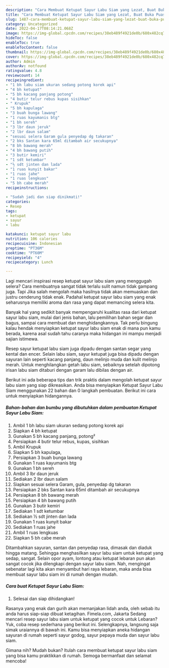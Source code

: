 ```yaml
---
description: "Cara Membuat Ketupat Sayur Labu Siam yang Lezat, Buat Buka Puasa}"
title: "Cara Membuat Ketupat Sayur Labu Siam yang Lezat, Buat Buka Puasa}"
slug: 1487-cara-membuat-ketupat-sayur-labu-siam-yang-lezat-buat-buka-puasa
category: Uncategorized
date: 2022-04-17T08:14:21.068Z
image: https://img-global.cpcdn.com/recipes/38eb489f4921de0b/680x482cq70/ketupat-sayur-labu-siam-foto-resep-utama.jpg
hideToc: false
enableToc: true
enableTocContent: false
thumbnail: https://img-global.cpcdn.com/recipes/38eb489f4921de0b/680x482cq70/ketupat-sayur-labu-siam-foto-resep-utama.jpg
cover: https://img-global.cpcdn.com/recipes/38eb489f4921de0b/680x482cq70/ketupat-sayur-labu-siam-foto-resep-utama.jpg
author: Admin
authorAv: notfound
ratingvalue: 4.8
reviewcount: 14
recipeingredient:
- "1 bh labu siam ukuran sedang potong korek api"
- "4 bh ketupat"
- "5 bh kacang panjang potong"
- "4 butir telur rebus kupas sisihkan"
- " Krupuk"
- "5 bh kapulaga"
- "3 buah bunga lawang"
- "1 ruas kayumanis btg"
- "1 bh sereh"
- "3 lbr daun jeruk"
- "2 lbr daun salam"
- "sesuai selera Garam gula penyedap dg takaran"
- "2 bks Santan kara 65ml ditambah air secukupnya"
- "8 bh bawang merah"
- "4 bh bawang putih"
- "3 butir kemiri"
- "1 sdt ketumbar"
- "½ sdt jinten dan lada"
- "1 ruas kunyit bakar"
- "1 ruas jahe"
- "1 ruas lengkuas"
- "5 bh cabe merah"
recipeinstructions:

- "Sudah jadi dan siap dinikmati!"
categories:
- Resep
tags:
- ketupat
- sayur
- labu

katakunci: ketupat sayur labu 
nutrition: 106 calories
recipecuisine: Indonesian
preptime: "PT36M"
cooktime: "PT60M"
recipeyield: "4"
recipecategory: Lunch

---
```



Lagi mencari inspirasi resep ketupat sayur labu siam yang menggugah selera? Cara membuatnya sangat tidak terlalu sulit namun tidak gampang juga. Tapi Jika salah mengolah maka hasilnya tidak akan memuaskan dan justru cenderung tidak enak. Padahal ketupat sayur labu siam yang enak seharusnya memiliki aroma dan rasa yang dapat memancing selera kita.


Banyak hal yang sedikit banyak mempengaruhi kualitas rasa dari ketupat sayur labu siam, mulai dari jenis bahan, lalu pemilihan bahan segar dan bagus, sampai cara membuat dan menghidangkannya. Tak perlu bingung kalau hendak menyiapkan ketupat sayur labu siam enak di mana pun kamu berada, karena asal sudah tahu caranya maka hidangan ini mampu menjadi sajian istimewa.

Resep sayur ketupat labu siam juga dipadu dengan santan segar yang kental dan encer. Selain labu siam, sayur ketupat juga bisa dipadu dengan sayuran lain seperti kacang panjang, daun melinjo muda dan kulit melinjo merah. Untuk menghilangkan getah labu siam, sebaiknya setelah dipotong irisan labu siam ditaburi dengan garam lalu dibilas dengan air.


Berikut ini ada beberapa tips dan trik praktis dalam mengolah ketupat sayur labu siam yang siap dikreasikan. Anda bisa menyiapkan Ketupat Sayur Labu Siam menggunakan 22 bahan dan 0 langkah pembuatan. Berikut ini cara untuk menyiapkan hidangannya.

<!--inarticleads1-->

##### Bahan-bahan dan bumbu yang dibutuhkan dalam pembuatan Ketupat Sayur Labu Siam:

1. Ambil 1 bh labu siam ukuran sedang potong korek api
1. Siapkan 4 bh ketupat
1. Gunakan 5 bh kacang panjang, potong²
1. Persiapkan 4 butir telur rebus, kupas, sisihkan
1. Ambil  Krupuk
1. Siapkan 5 bh kapulaga,
1. Persiapkan 3 buah bunga lawang
1. Gunakan 1 ruas kayumanis btg
1. Gunakan 1 bh sereh
1. Ambil 3 lbr daun jeruk
1. Sediakan 2 lbr daun salam
1. Siapkan sesuai selera Garam, gula, penyedap dg takaran
1. Persiapkan 2 bks Santan kara 65ml ditambah air secukupnya
1. Persiapkan 8 bh bawang merah
1. Persiapkan 4 bh bawang putih
1. Gunakan 3 butir kemiri
1. Sediakan 1 sdt ketumbar
1. Sediakan ½ sdt jinten dan lada
1. Gunakan 1 ruas kunyit bakar
1. Sediakan 1 ruas jahe
1. Ambil 1 ruas lengkuas
1. Siapkan 5 bh cabe merah


Ditambahkan sayuran, santan dan penyedap rasa, dimasak dan diaduk hingga matang. Sehingga menghasilkan sayur labu siam untuk ketupat yang sedap, sangat. Selain opor ayam, lontong atau ketupat lebaran pun akan sangat cocok jika dilengkapi dengan sayur labu siam. Nah, mengingat sebenatar lagi kita akan menyambut hari raya lebaran, maka anda bisa membuat sayur labu siam ini di rumah dengan mudah. 

<!--inarticleads2-->

##### Cara buat Ketupat Sayur Labu Siam:


1. Selesai dan siap dihidangkan!

Rasanya yang enak dan gurih akan memanjakan lidah anda, oleh sebab itu anda harus siap-siap dibuat ketagihan. Fimela.com, Jakarta Sedang mencari resep sayur labu siam untuk ketupat yang cocok untuk Lebaran? Yuk, coba resep sederhana yang berikut ini. Selengkapnya, langsung saja simak uraiannya di bawah ini. Kamu bisa menyiapkan aneka hidangan sayuran di rumah seperti sayur godog, sayur pepaya muda dan sayur labu siam. 

Gimana nih? Mudah bukan? Itulah cara membuat ketupat sayur labu siam yang bisa kamu praktikkan di rumah. Semoga bermanfaat dan selamat mencoba!
